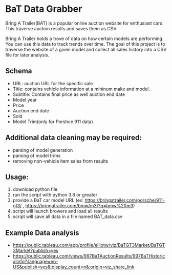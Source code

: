 # BaT Data Grabber
Bring A Trailer(BAT) is a popular online auction website for enthusiast cars. This traverse auction results and saves them as CSV

Bring A Trailer holds a trove of data on how certain models are performing. You can use this data to track trends over time. The goal of this project is to traverse the website of a given model and collect all sales history into a CSV file for later analysis.


## Schema
- URL: auction URL for the specific sale
- Title: contains vehicle information at a mininum make and model.
- Subtitle: Contains final price as well auction end date
- Model year
- Price
- Auction end date
- Sold
- Model Trim(only for Porshce 911 data)

## Additional data cleaning may be required:
- parsing of model generation
- parsing of model trims
- removing non-vehicle item sales from results

## Usage:
1. download python file
1. run the script with python 3.8 or greater
1. provide a BaT car model URL (ex: https://bringatrailer.com/porsche/911-gt3/ , https://bringatrailer.com/bmw/m3/?q=bmw%20m3)
1. script will launch browers and load all results
1. script will save all data in a file named BAT_data.csv




## Example Data analysis
- https://public.tableau.com/app/profile/elliotw/viz/BaTGT3Market/BaTGT3Market?publish=yes
- https://public.tableau.com/views/997BaTAuctionResults/997BaTHistoricalinfo?:language=en-US&publish=yes&:display_count=n&:origin=viz_share_link
